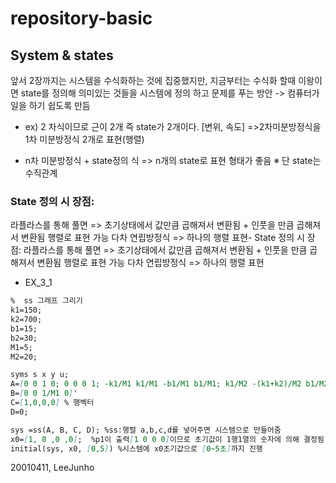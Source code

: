 # repository-basic
## System & states
앞서 2장까지는 시스템을 수식화하는 것에 집중했지만, 지금부터는 수식화 할때 이왕이면 state를 정의해 의미있는 것들을 시스템에 정의 하고 문제를 푸는 방안 -> 컴퓨터가 일을 하기 쉽도록 만듬   

 - ex) 2 차식이므로 근이 2개 즉 state가 2개이다. [변위, 속도] =>2차미분방정식을 1차 미분방정식 2개로 표현(행렬)


  - n차 미분방정식 + state정의 식 => n개의 state로 표현 형태가 좋음  ※ 단 state는 수직관계  

###  State 정의 시 장점:
라플라스를 통해 풀면 => 초기상태에서 값만큼 곱해져서 변환됨 + 인풋을 만큼 곱해져서 변환됨
행렬로 표현 가능 
다차 연립방정식 => 하나의 행렬 표현- State 정의 시 장점:
라플라스를 통해 풀면 => 초기상태에서 값만큼 곱해져서 변환됨 + 인풋을 만큼 곱해져서 변환됨
행렬로 표현 가능 
다차 연립방정식 => 하나의 행렬 표현

- EX_3_1  

```markdown
%  ss 그래프 그리기 
k1=150;
k2=700;
b1=15;
b2=30;
M1=5;
M2=20;

syms s x y u; 
A=[0 0 1 0; 0 0 0 1; -k1/M1 k1/M1 -b1/M1 b1/M1; k1/M2 -(k1+k2)/M2 b1/M2 -(b1+b2)/M2] % 행렬: [ ] 사용
B=[0 0 1/M1 0]'
C=[1,0,0,0] % 행벡터
D=0;

sys =ss(A, B, C, D); %ss:행렬 a,b,c,d를 넣어주면 시스템으로 만들어줌
x0=[1, 0 ,0 ,0];  %p1이 출력[1 0 0 0]이므로 초기값이 1행1열의 숫자에 의해 결정됨
initial(sys, x0, [0,5]) %시스템에 x0초기값으로 [0~5초]까지 진행
```
20010411, LeeJunho